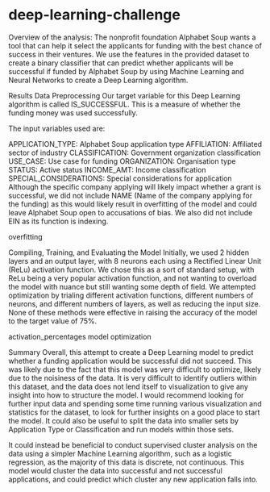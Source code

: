 # deep-learning-challenge

Overview of the analysis:
The nonprofit foundation Alphabet Soup wants a tool that can help it select the applicants for funding with the best chance of success in their ventures. We use the features in the provided dataset to create a binary classifier that can predict whether applicants will be successful if funded by Alphabet Soup by using Machine Learning and Neural Networks to create a Deep Learning algorithm.

Results
Data Preprocessing
Our target variable for this Deep Learning algorithm is called IS_SUCCESSFUL. This is a measure of whether the funding money was used successfully.

The input variables used are:

APPLICATION_TYPE: Alphabet Soup application type
AFFILIATION: Affiliated sector of industry
CLASSIFICATION: Government organization classification
USE_CASE: Use case for funding
ORGANIZATION: Organisation type
STATUS: Active status
INCOME_AMT: Income classification
SPECIAL_CONSIDERATIONS: Special considerations for application
Although the specific company applying will likely impact whether a grant is successful, we did not include NAME (Name of the company applying for the funding) as this would likely result in overfitting of the model and could leave Alphabet Soup open to accusations of bias. We also did not include EIN as its function is indexing.

overfitting

Compiling, Training, and Evaluating the Model
Initially, we used 2 hidden layers and an output layer, with 8 neurons each using a Rectified Linear Unit (ReLu) activation function. We chose this as a sort of standard setup, with ReLu being a very popular activation function, and not wanting to overload the model with nuance but still wanting some depth of field. We attempted optimization by trialing different activation functions, different numbers of neurons, and different numbers of layers, as well as reducing the input size. None of these methods were effective in raising the accuracy of the model to the target value of 75%.

activation_percentages model optimization

Summary
Overall, this attempt to create a Deep Learning model to predict whether a funding application would be successful did not succeed. This was likely due to the fact that this model was very difficult to optimize, likely due to the noisiness of the data. It is very difficult to identify outliers within this dataset, and the data does not lend itself to visualization to give any insight into how to structure the model. I would recommend looking for further input data and spending some time running various visualization and statistics for the dataset, to look for further insights on a good place to start the model. It could also be useful to split the data into smaller sets by Application Type or Classification and run models within those sets.

It could instead be beneficial to conduct supervised cluster analysis on the data using a simpler Machine Learning algorithm, such as a logistic regression, as the majority of this data is discrete, not continuous. This model would cluster the data into successful and not successful applications, and could predict which cluster any new application falls into.

